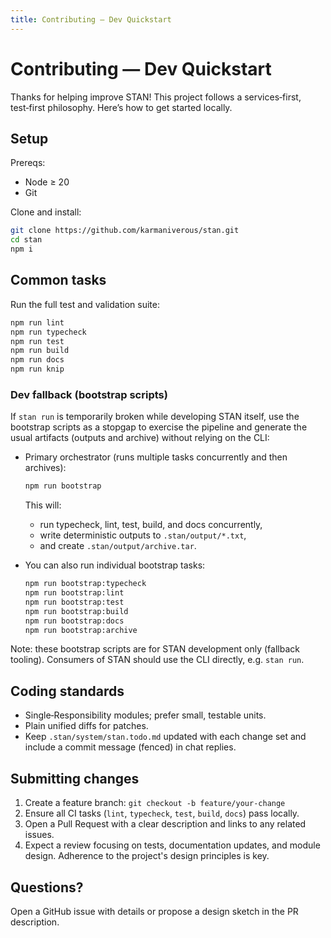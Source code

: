 ```yaml
---
title: Contributing — Dev Quickstart
---
```


# Contributing — Dev Quickstart

Thanks for helping improve STAN! This project follows a services‑first, test‑first philosophy. Here’s how to get started locally.

## Setup
Prereqs:
- Node ≥ 20
- Git

Clone and install:
```bash
git clone https://github.com/karmaniverous/stan.git
cd stan
npm i
```

## Common tasks

Run the full test and validation suite:
```bash
npm run lint
npm run typecheck
npm run test
npm run build
npm run docs
npm run knip
```

### Dev fallback (bootstrap scripts)
If `stan run` is temporarily broken while developing STAN itself, use the
bootstrap scripts as a stopgap to exercise the pipeline and generate the usual
artifacts (outputs and archive) without relying on the CLI:

- Primary orchestrator (runs multiple tasks concurrently and then archives):
  ```bash
  npm run bootstrap
  ```
  This will:
  - run typecheck, lint, test, build, and docs concurrently,
  - write deterministic outputs to `.stan/output/*.txt`,
  - and create `.stan/output/archive.tar`.

- You can also run individual bootstrap tasks:
  ```bash
  npm run bootstrap:typecheck
  npm run bootstrap:lint
  npm run bootstrap:test
  npm run bootstrap:build
  npm run bootstrap:docs
  npm run bootstrap:archive
  ```

Note: these bootstrap scripts are for STAN development only (fallback tooling).
Consumers of STAN should use the CLI directly, e.g. `stan run`.

## Coding standards

- Single‑Responsibility modules; prefer small, testable units.
- Plain unified diffs for patches.
- Keep `.stan/system/stan.todo.md` updated with each change set and include a commit message (fenced) in chat replies.

## Submitting changes

1. Create a feature branch: `git checkout -b feature/your-change`
2. Ensure all CI tasks (`lint`, `typecheck`, `test`, `build`, `docs`) pass locally.
3. Open a Pull Request with a clear description and links to any related issues.
4. Expect a review focusing on tests, documentation updates, and module design. Adherence to the project's design principles is key.

## Questions?
Open a GitHub issue with details or propose a design sketch in the PR description.